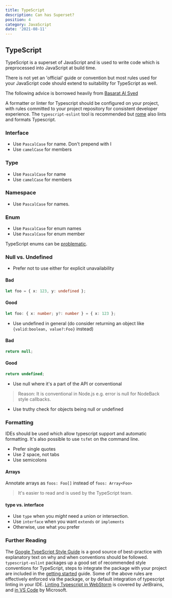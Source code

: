 ```yaml
---
title: TypeScript
description: Can has Superset?
position: 4
category: JavaScript
date: '2021-08-11'
---
```


## TypeScript

TypeScript is a superset of JavaScript and is used to write
code which is preprocessed into JavaScript at build time.

There is not yet an 'official' guide or convention but most
rules used for your JavaScript code should extend to
suitability for TypeScript as well.

The following advice is borrowed heavily from [Basarat Al Syed][ts-book]

A formatter or linter for Typescript should be configured on your project,
with rules committed to your project repository for consistent developer
experience. The `typescript-eslint` tool is recommended but [rome] also lints
and formats Typescript.

### Interface

- Use `PascalCase` for name. Don't prepend with I
- Use `camelCase` for members

### Type

- Use `PascalCase` for name
- Use `camelCase` for members

### Namespace

- Use `PascalCase` for names.

### Enum

- Use `PascalCase` for enum names
- Use `PascalCase` for enum member

TypeScript enums can be [problematic][ts-enum].

### Null vs. Undefined

- Prefer not to use either for explicit unavailability

#### Bad

```ts
let foo = { x: 123, y: undefined };
```

#### Good

```ts
let foo: { x: number; y?: number } = { x: 123 };
```

- Use undefined in general (do consider returning an object like `{valid:boolean, value?:Foo}` instead)

#### Bad

```ts
return null;
```

#### Good

```ts
return undefined;
```

- Use null where it's a part of the API or conventional

> Reason: It is conventional in Node.js e.g. error is null for NodeBack style callbacks.

- Use truthy check for objects being null or undefined

### Formatting

IDEs should be used which allow typescript support and
automatic formatting. It's also possible to use `tsfmt` on the command line.

- Prefer single quotes
- Use 2 space, not tabs
- Use semicolons

#### Arrays

Annotate arrays as `foos: Foo[]` instead of `foos: Array<Foo>`

> It's easier to read and is used by the TypeScript team.

#### type vs. interface

- Use `type` when you _might_ need a union or intersection.
- Use `interface` when you want `extends` or `implements`
- Otherwise, use what you prefer

### Further Reading

The [Google TypeScript Style Guide][gtsg] is a good source of best-practice with explanatory
text on why and when conventions should be followed. `typescript-eslint` packages up a good
set of recommended style conventions for TypeScript, steps to integrate the package with
your project are included in the [getting started][tselgs] guide. Some of the above rules
are effectively enforced via the package, or by default integration of typescript linting
in your IDE. [Linting Typescript in WebStorm][ts-ws] is covered by JetBrains, and [in VS Code][ts-vs]
by Microsoft.

[ts-book]: https://basarat.gitbook.io/typescript/styleguide
[typescript-eslint]: https://typescript-eslint.io/docs/
[rome]: https://rome.tools/
[gtsg]: https://google.github.io/styleguide/tsguide.html
[tselgs]: https://typescript-eslint.io/getting-started
[ts-ws]: https://www.jetbrains.com/help/webstorm/linting-typescript.html
[ts-vs]: https://code.visualstudio.com/docs/languages/typescript
[ts-enum]: https://bluepnume.medium.com/nine-terrible-ways-to-use-typescript-enums-and-one-good-way-f9c7ec68bf15

